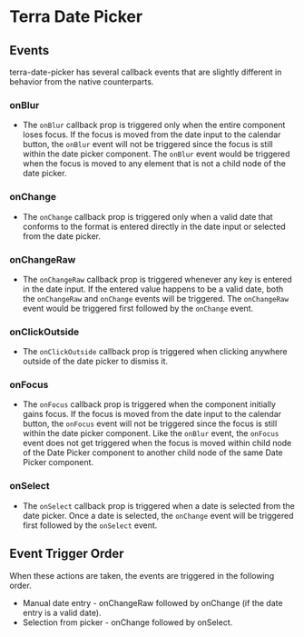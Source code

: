 # Terra Date Picker

## Events
terra-date-picker has several callback events that are slightly different in behavior from the native counterparts.

### onBlur
* The `onBlur` callback prop is triggered only when the entire component loses focus. If the focus is moved from the date input to the calendar button, the `onBlur` event will not be triggered since the focus is still within the date picker component. The `onBlur` event would be triggered when the focus is moved to any element that is not a child node of the date picker.

### onChange
* The `onChange` callback prop is triggered only when a valid date that conforms to the format is entered directly in the date input or selected from the date picker.

### onChangeRaw
* The `onChangeRaw` callback prop is triggered whenever any key is entered in the date input. If the entered value happens to be a valid date, both the `onChangeRaw` and `onChange` events will be triggered. The `onChangeRaw` event would be triggered first followed by the `onChange` event.

### onClickOutside
* The `onClickOutside` callback prop is triggered when clicking anywhere outside of the date picker to dismiss it.

### onFocus
* The `onFocus` callback prop is triggered when the component initially gains focus. If the focus is moved from the date input to the calendar button, the `onFocus` event will not be triggered since the focus is still within the date picker component. Like the `onBlur` event, the `onFocus` event does not get triggered when the focus is moved within child node of the Date Picker component to another child node of the same Date Picker component.

### onSelect
* The `onSelect` callback prop is triggered when a date is selected from the date picker. Once a date is selected, the `onChange` event will be triggered first followed by the `onSelect` event.

## Event Trigger Order
When these actions are taken, the events are triggered in the following order.
* Manual date entry - onChangeRaw followed by onChange (if the date entry is a valid date).
* Selection from picker - onChange followed by onSelect.
